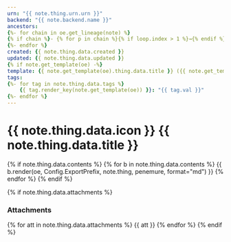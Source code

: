 ```yaml
---
urn: "{{ note.thing.urn.urn }}"
backend: "{{ note.backend.name }}"
ancestors:
{%- for chain in oe.get_lineage(note) %}
{% if chain %}- {% for p in chain %}{% if loop.index > 1 %}→{% endif %} {{ p.urn }}#title{% endfor %}{% endif %}
{%- endfor %}
created: {{ note.thing.data.created }}
updated: {{ note.thing.data.updated }}
{% if note.get_template(oe) -%}
template: {{ note.get_template(oe).thing.data.title }} ({{ note.get_template(oe).thing.urn.urn }}){% endif %}
tags:
{%- for tag in note.thing.data.tags %}
    {{ tag.render_key(note.get_template(oe)) }}: "{{ tag.val }}"
{%- endfor %}
---
```


# {{ note.thing.data.icon }} {{ note.thing.data.title }}

{% if note.thing.data.contents %}
{% for b in note.thing.data.contents %}
{{ b.render(oe, Config.ExportPrefix, note.thing, penemure, format="md") }}
{% endfor %}
{% endif %}

{% if note.thing.data.attachments %}
### Attachments
{% for att in note.thing.data.attachments %}
{{ att }}
{% endfor %}
{% endif %}
